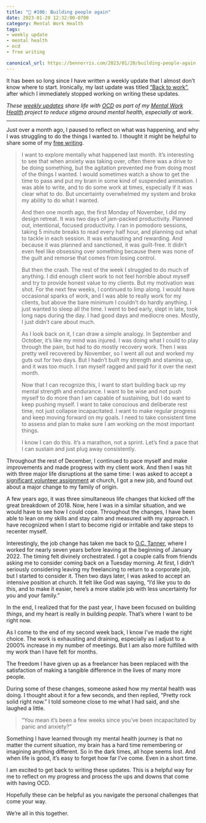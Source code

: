 ```yaml
---
title: "🧠 #106: Building people again"
date: 2023-01-20 12:32:00-0700
category: Mental Work Health
tags:
- weekly update
- mental health
- ocd
- free writing

canonical_url: https://bennorris.com/2023/01/20/building-people-again
---
```


It has been so long since I have written a weekly update that I almost don’t know where to start. Ironically, my last update was titled [“Back to work”](https://bennorris.com/2022/11/04/back-to-work), after which I immediately stopped working on writing these updates.

_These [weekly updates](https://bennorris.com/tags/weekly-update/) share life with [OCD](https://bennorris.com/tags/ocd/) as part of my [Mental Work Health](https://bennorris.com/mental-work-health/) project to reduce stigma around mental health, especially at work._

***

Just over a month ago, I paused to reflect on what was happening, and why I was struggling to do the things I wanted to. I thought it might be helpful to share some of my [free writing](https://bennorris.com/tags/free-writing).

> I want to explore mentally what happened last month. It’s interesting to see that when anxiety was taking over, often there was a drive to be doing something, but the agitation prevented me from doing most of the things I wanted. I would sometimes watch a show to get the time to pass and put my brain in some kind of suspended animation. I was able to write, and to do some work at times, especially if it was clear what to do. But uncertainty overwhelmed my system and broke my ability to do what I wanted.
> 
> And then one month ago, the first Monday of November, I did my design retreat. It was two days of jam-packed productivity. Planned out, intentional, focused productivity. I ran in pomodoro sessions, taking 5 minute breaks to read every half hour, and planning out what to tackle in each session. It was exhausting and rewarding. And because it was planned and sanctioned, it was guilt-free. It didn’t even feel like obsessing over something because there was none of the guilt and remorse that comes from losing control.
> 
> But then the crash. The rest of the week I struggled to do much of anything. I did enough client work to not feel horrible about myself and try to provide honest value to my clients. But my motivation was shot. For the next few weeks, I continued to limp along. I would have occasional sparks of work, and I was able to really work for my clients, but above the bare minimum I couldn’t do hardly anything. I just wanted to sleep all the time. I went to bed early, slept in late, took long naps during the day. I had good days and mediocre ones. Mostly, I just didn’t care about much.
> 
> As I look back on it, I can draw a simple analogy. In September and October, it’s like my mind was injured. I was doing what I could to play through the pain, but had to do mostly recovery work. Then I was pretty well recovered by November, so I went all out and worked my guts out for two days. But I hadn’t built my strength and stamina up, and it was too much. I ran myself ragged and paid for it over the next month.
> 
> Now that I can recognize this, I want to start building back up my mental strength and endurance. I want to be wise and not push myself to do more than I am capable of sustaining, but I do want to keep pushing myself. I want to take conscious and deliberate rest time, not just collapse incapacitated. I want to make regular progress and keep moving forward on my goals. I need to take consistent time to assess and plan to make sure I am working on the most important things.
> 
> I know I can do this. It’s a marathon, not a sprint. Let’s find a pace that I can sustain and just plug away consistently.

Throughout the rest of December, I continued to pace myself and make improvements and made progress with my client work. And then I was hit with three major life disruptions at the same time: I was asked to accept a [significant volunteer assignment](https://www.churchofjesuschrist.org/study/manual/my-calling-as-a-counselor-in-the-bishopric?lang=eng) at church, I got a new job, and found out about a major change to my family of origin.

A few years ago, it was three simultaneous life changes that kicked off the great breakdown of 2018. Now, here I was in a similar situation, and we would have to see how I could cope. Throughout the changes, I have been able to lean on my skills and stay calm and measured with my approach. I have recognized when I start to become rigid or irritable and take steps to recenter myself.

Interestingly, the job change has taken me back to [O.C. Tanner](https://www.octanner.com), where I worked for nearly seven years before leaving at the beginning of January 2022. The timing felt divinely orchestrated. I got a couple calls from friends asking me to consider coming back on a Tuesday morning. At first, I didn’t seriously considering leaving my freelancing to return to a corporate job, but I started to consider it. Then two days later, I was asked to accept an intensive position at church. It felt like God was saying, “I’d like you to do this, and to make it easier, here’s a more stable job with less uncertainty for you and your family.”

In the end, I realized that for the past year, I have been focused on building *things*, and my heart is really in building *people*. That’s where I want to be right now.

As I come to the end of my second week back, I know I’ve made the right choice. The work is exhausting and draining, especially as I adjust to a 2000% increase in my number of meetings. But I am also more fulfilled with my work than I have felt for months.

The freedom I have given up as a freelancer has been replaced with the satisfaction of making a tangible difference in the lives of many more people.

During some of these changes, someone asked how my mental health was doing. I thought about it for a few seconds, and then replied, “Pretty rock solid right now.” I told someone close to me what I had said, and she laughed a little.

> “You mean it’s been a few weeks since you’ve been incapacitated by panic and anxiety?”

Something I have learned through my mental health journey is that no matter the current situation, my brain has a hard time remembering or imagining anything different. So in the dark times, all hope seems lost. And when life is good, it’s easy to forget how far I’ve come. Even in a short time.

I am excited to get back to writing these updates. This is a helpful way for me to reflect on my progress and process the ups and downs that come with having OCD.

Hopefully these can be helpful as you navigate the personal challenges that come your way.

We’re all in this together.



